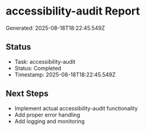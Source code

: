 # accessibility-audit Report

Generated: 2025-08-18T18:22:45.549Z

## Status
- Task: accessibility-audit
- Status: Completed
- Timestamp: 2025-08-18T18:22:45.549Z

## Next Steps
- Implement actual accessibility-audit functionality
- Add proper error handling
- Add logging and monitoring
